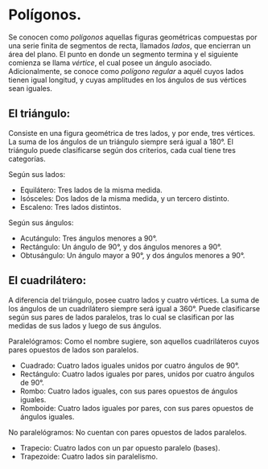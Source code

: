 # Polígonos.

Se conocen como *polígonos* aquellas figuras geométricas compuestas por una serie finita de segmentos de recta, llamados *lados*, que encierran un área del plano. El punto en donde un segmento termina y el siguiente comienza se llama *vértice*, el cual posee un ángulo asociado. Adicionalmente, se conoce como *polígono regular* a aquél cuyos lados tienen igual longitud, y cuyas amplitudes en los ángulos de sus vértices sean iguales.

## El triángulo:
Consiste en una figura geométrica de tres lados, y por ende, tres vértices. La suma de los ángulos de un triángulo siempre será igual a 180°. El triángulo puede clasificarse según dos criterios, cada cual tiene tres categorías.

Según sus lados:
* Equilátero:	Tres lados de la misma medida.
* Isósceles:	Dos lados de la misma medida, y un tercero distinto.
* Escaleno:		Tres lados distintos.

Según sus ángulos:
* Acutángulo:	Tres ángulos menores a 90°.
* Rectángulo:	Un ángulo de 90°, y dos ángulos menores a 90°.
* Obtusángulo:	Un ángulo mayor a 90°, y dos ángulos menores a 90°.

## El cuadrilátero:
A diferencia del triángulo, posee cuatro lados y cuatro vértices. La suma de los ángulos de un cuadrilátero siempre será igual a 360°. Puede clasificarse según sus pares de lados paralelos, tras lo cual se clasifican por las medidas de sus lados y luego de sus ángulos.

Paralelógramos:
Como el nombre sugiere, son aquellos cuadriláteros cuyos pares opuestos de lados son paralelos.
* Cuadrado:		Cuatro lados iguales unidos por cuatro ángulos de 90°.
* Rectángulo:	Cuatro lados iguales por pares, unidos por cuatro ángulos de 90°.
* Rombo:		Cuatro lados iguales, con sus pares opuestos de ángulos iguales.
* Romboide:		Cuatro lados iguales por pares, con sus pares opuestos de ángulos iguales.

No paralelógramos:
No cuentan con pares opuestos de lados paralelos.
* Trapecio:		Cuatro lados con un par opuesto paralelo (bases).
* Trapezoide:	Cuatro lados sin paralelismo.
